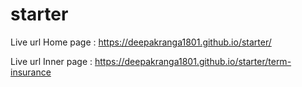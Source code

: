 # starter

Live url Home page : https://deepakranga1801.github.io/starter/

Live url Inner page : https://deepakranga1801.github.io/starter/term-insurance
